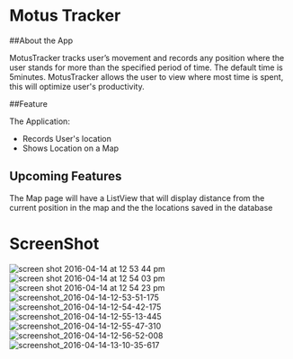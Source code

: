 # Motus Tracker

##About the App

MotusTracker tracks user’s movement and records any position where the user stands for more than the specified period of time. 
The default time is 5minutes. MotusTracker allows the user to view where most time is spent, this will optimize user's productivity.

##Feature

The Application:

+ Records User's location
+ Shows Location on a Map

## Upcoming Features

The Map page will have a ListView that will display distance from the current position in the map and the the locations saved in the database

# ScreenShot

![screen shot 2016-04-14 at 12 53 44 pm](https://cloud.githubusercontent.com/assets/16117695/14586745/333c46aa-049a-11e6-993b-bd1ac8fd3106.png)
![screen shot 2016-04-14 at 12 54 03 pm](https://cloud.githubusercontent.com/assets/16117695/14586746/333e43a6-049a-11e6-8843-82ae17bcf530.png)
![screen shot 2016-04-14 at 12 54 23 pm](https://cloud.githubusercontent.com/assets/16117695/14586747/33562732-049a-11e6-8a25-e4189c3c48b4.png)
![screenshot_2016-04-14-12-53-51-175](https://cloud.githubusercontent.com/assets/16117695/14586752/4a77d2b2-049a-11e6-8efd-ab78811af337.jpeg)
![screenshot_2016-04-14-12-54-42-175](https://cloud.githubusercontent.com/assets/16117695/14586751/4a77c164-049a-11e6-981f-f751e8404c0b.jpeg)
![screenshot_2016-04-14-12-55-13-445](https://cloud.githubusercontent.com/assets/16117695/14586754/4a78cd52-049a-11e6-802d-be647f6258c5.jpeg)
![screenshot_2016-04-14-12-55-47-310](https://cloud.githubusercontent.com/assets/16117695/14586753/4a77f3be-049a-11e6-862b-05e1bfaf39c7.jpeg)
![screenshot_2016-04-14-12-56-52-008](https://cloud.githubusercontent.com/assets/16117695/14586756/4a7bf1d0-049a-11e6-9853-e5d0902d2cbf.jpeg)
![screenshot_2016-04-14-13-10-35-617](https://cloud.githubusercontent.com/assets/16117695/14586755/4a7afdac-049a-11e6-9fba-1ec84f38e048.jpeg)
